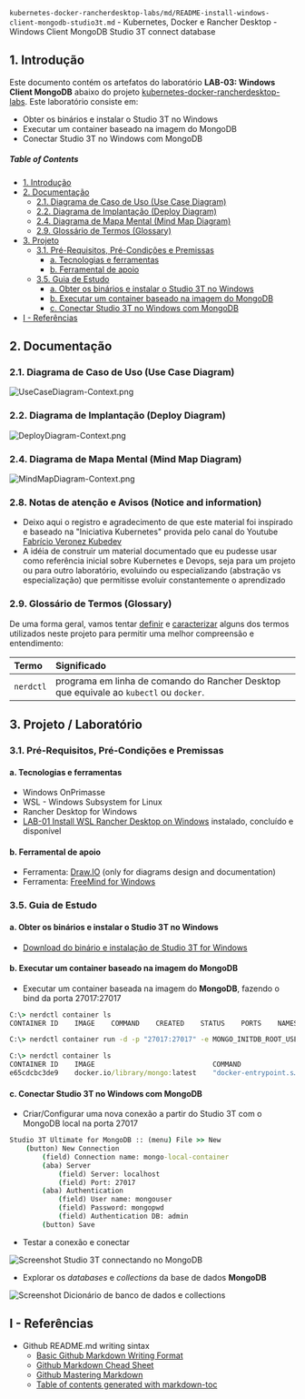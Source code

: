 `kubernetes-docker-rancherdesktop-labs/md/README-install-windows-client-mongodb-studio3t.md` - Kubernetes, Docker e Rancher Desktop - Windows Client MongoDB Studio 3T connect database
## 1. Introdução

Este documento contém os artefatos do laboratório **LAB-03: Windows Client MongoDB** abaixo do projeto [kubernetes-docker-rancherdesktop-labs](../README.md). Este laboratório consiste em:
* Obter os binários e instalar o Studio 3T no Windows
* Executar um container baseado na imagem do MongoDB
* Conectar Studio 3T no Windows com MongoDB

##### Table of Contents  
- [1. Introdução](#1-introdução)
- [2. Documentação](#2-documentação)
  * [2.1. Diagrama de Caso de Uso (Use Case Diagram)](#21-diagrama-de-caso-de-uso-use-case-diagram)
  * [2.2. Diagrama de Implantação (Deploy Diagram)](#22-diagrama-de-implantação-deploy-diagram)
  * [2.4. Diagrama de Mapa Mental (Mind Map Diagram)](#24-diagrama-de-mapa-mental-mind-map-diagram)
  * [2.9. Glossário de Termos (Glossary)](#29-glossário-de-termos-glossary)
- [3. Projeto](#3-projeto)
  * [3.1. Pré-Requisitos, Pré-Condições e Premissas](#31-pré-requisitos-pré-condições-e-premissas)
    + [a. Tecnologias e ferramentas](#a-tecnologias-e-ferramentas)
    + [b. Ferramental de apoio](#b-ferramental-de-apoio)
  * [3.5. Guia de Estudo](#35-guia-de-estudo)
    + [a. Obter os binários e instalar o Studio 3T no Windows](#a-obter-os-binários-e-instalar-o-studio-3t-no-windows)
    + [b. Executar um container baseado na imagem do MongoDB](#b-executar-um-container-baseado-na-imagem-do-mongodb)
    + [c. Conectar Studio 3T no Windows com MongoDB](#c-conectar-studio-3t-no-windows-com-mongodb)
- [I - Referências](#i---referências)



## 2. Documentação

### 2.1. Diagrama de Caso de Uso (Use Case Diagram)

![UseCaseDiagram-Context.png](../doc/uml-diagrams/UseCaseDiagram-kubernetes.png) 

### 2.2. Diagrama de Implantação (Deploy Diagram)

![DeployDiagram-Context.png](../doc/uml-diagrams/DeployDiagram-kubernetes-docker-rancherdesktop-mongodb-studio3t.png) 


### 2.4. Diagrama de Mapa Mental (Mind Map Diagram)

![MindMapDiagram-Context.png](../doc/mind-maps/MindMapDiagram-kubernetes-docker-rancherdesktop-install-windows-client-mongodb-studio3t.png) 


### 2.8. Notas de atenção e Avisos (Notice and information)

*  Deixo aqui o registro e agradecimento de que este material foi inspirado e baseado na "Iniciativa Kubernetes" provida pelo canal do Youtube [Fabrício Veronez Kubedev](https://www.youtube.com/channel/UCUy0NlW6WlVFj8V3xhXegYQ)
* A idéia de construir um material documentado que eu pudesse usar como referência inicial sobre Kubernetes e Devops, seja para um projeto ou para outro laboratório, evoluindo ou especializando (abstração vs especialização) que permitisse evoluir constantemente o aprendizado


### 2.9. Glossário de Termos (Glossary)

De uma forma geral, vamos tentar <ins>definir</ins> e <ins>caracterizar</ins> alguns dos termos utilizados neste projeto para permitir uma melhor compreensão e entendimento:

| Termo       | Significado                     |
| :---------- | :------------------------------ |
| `nerdctl`   | programa em linha de comando do Rancher Desktop que equivale ao `kubectl` ou `docker`. |


## 3. Projeto / Laboratório

### 3.1. Pré-Requisitos, Pré-Condições e Premissas

#### a. Tecnologias e ferramentas

* Windows OnPrimasse
* WSL - Windows Subsystem for Linux
* Rancher Desktop for Windows
* [LAB-01 Install WSL Rancher Desktop on Windows](README-install-wsl-rancherdesktop-windows.md) instalado, concluído e disponível


#### b. Ferramental de apoio

* Ferramenta: [Draw.IO](https://app.diagrams.net/) (only for diagrams design and documentation)
* Ferramenta: [FreeMind for Windows](https://freemind.br.uptodown.com/windows)


### 3.5. Guia de Estudo

#### a. Obter os binários e instalar o Studio 3T no Windows

* [Download do binário e instalação de Studio 3T for Windows](https://studio3t.com/download/)


#### b. Executar um container baseado na imagem do MongoDB

* Executar um container baseada na imagem do **MongoDB**, fazendo o bind da porta 27017:27017

```cmd
C:\> nerdctl container ls
CONTAINER ID    IMAGE    COMMAND    CREATED    STATUS    PORTS    NAMES

C:\> nerdctl container run -d -p "27017:27017" -e MONGO_INITDB_ROOT_USERNAME=mongouser -e MONGO_INITDB_ROOT_PASSWORD=mongopwd mongo

C:\> nerdctl container ls
CONTAINER ID    IMAGE                             COMMAND                   CREATED           STATUS    PORTS                       NAMES
e65cdcbc3de9    docker.io/library/mongo:latest    "docker-entrypoint.s…"    18 seconds ago    Up        0.0.0.0:27017->27017/tcp
```

#### c. Conectar Studio 3T no Windows com MongoDB

* Criar/Configurar uma nova conexão a partir do Studio 3T com o MongoDB local na porta 27017

```cmd
Studio 3T Ultimate for MongoDB :: (menu) File >> New
    (button) New Connection
        (field) Connection name: mongo-local-container
        (aba) Server
            (field) Server: localhost
            (field) Port: 27017
        (aba) Authentication
            (field) User name: mongouser
            (field) Password: mongopwd
            (field) Authentication DB: admin
        (button) Save
```


* Testar a conexão e conectar

![Screenshot Studio 3T connectando no MongoDB](../doc/screenshots/screenshot-mongodb-studio3t.png) 


* Explorar os _databases_ e _collections_ da base de dados **MongoDB**

![Screenshot Dicionário de banco de dados e collections](../doc/screenshots/screenshot-mongodb-studio3t-databases-collections.png) 




## I - Referências

* Github README.md writing sintax
  * [Basic Github Markdown Writing Format](https://docs.github.com/pt/free-pro-team@latest/github/writing-on-github/basic-writing-and-formatting-syntax)  
  * [Github Markdown Chead Sheet](https://guides.github.com/pdfs/markdown-cheatsheet-online.pdf)
  * [Github Mastering Markdown](https://guides.github.com/features/mastering-markdown/#what)
  * [Table of contents generated with markdown-toc](http://ecotrust-canada.github.io/markdown-toc/)

